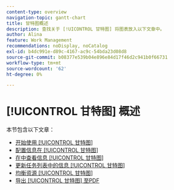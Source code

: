 ```yaml
---
content-type: overview
navigation-topic: gantt-chart
title: 甘特图概述
description: 查找关于 [!UICONTROL 甘特图] 将图表放入以下文章中。
author: Alina
feature: Work Management
recommendations: noDisplay, noCatalog
exl-id: b4dc991e-d89c-4167-ac9c-54bda23d08d8
source-git-commit: b08377e539b04e896e84d17f46d2c941b0f66731
workflow-type: tm+mt
source-wordcount: '62'
ht-degree: 0%

---
```


# [!UICONTROL 甘特图] 概述

本节包含以下文章：

* [开始使用 [!UICONTROL 甘特图]](../../../manage-work/gantt-chart/use-the-gantt-chart/get-started-with-gantt.md)
* [配置信息在 [!UICONTROL 甘特图]](../../../manage-work/gantt-chart/use-the-gantt-chart/configure-info-on-gantt-chart.md)
* [在中查看信息 [!UICONTROL 甘特图]](../../../manage-work/gantt-chart/use-the-gantt-chart/view-info-in-gantt.md)
* [更新任务列表中的信息 [!UICONTROL 甘特图]](../../../manage-work/gantt-chart/use-the-gantt-chart/update-info-task-list-gantt.md)
* [均衡资源 [!UICONTROL 甘特图]](../../../manage-work/gantt-chart/use-the-gantt-chart/level-resources-in-gantt.md)
* [导出 [!UICONTROL 甘特图] 至PDF](../../../manage-work/gantt-chart/use-the-gantt-chart/export-gantt-chart-to-pdf.md)
